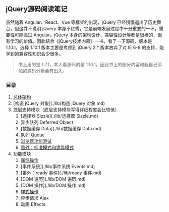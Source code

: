 ## jQuery源码阅读笔记

虽然随着 Angular、React、Vue 等框架的出现，jQuery 已经慢慢退出了历史舞台，但这并不说明 jQuery 本身不优秀，它是前端发展过程中十分重要的一环，重要性可能高过 Angular。jQuery 本身的架构设计、兼容性设计等都是很棒的，很有学习的价值。因此结合《jQuery技术内幕》一书，看了一下源码，版本是 1.10.1。选择 1.10.1 版本主要是考虑到 jQuery 2.* 版本放弃了对 IE 6-8 的支持，能学到的兼容性知识会少很多。

> 书上用的是 1.7.1，本人看源码的是 1.10.1。因此书上的部分内容和我自己添加的源码分析会有出入。

### 目录

1. [总体架构](./lib/总体架构.md)
2. [构造 jQuery 对象](./lib/构造 jQuery 对象.md)
3. 底层支持模块（底层支持模块写得详细程度会比较低）
   1. [选择器 Sizzle](./lib/选择器 Sizzle.md)
   2. 异步队列 Deferred Object
   3. [数据缓存 Data](./lib/数据缓存 Data.md)
   4. 队列 Queue
   5. [浏览器功能测试](./lib/浏览器功能测试.md)
   6. [番外：标准模式和诡异模式](./lib/标准模式和诡异模式.md)
4. 功能模块
   1. [属性操作](./lib/属性操作.md)
   2. [事件系统](./lib/事件系统 Events.md)
   3. [番外：ready 事件](./lib/ready 事件.md)
   4. [DOM 遍历](./lib/DOM 遍历.md)
   5. [DOM 操作](./lib/DOM 操作.md)
   6. [样式操作](./lib/样式操作.md)
   7. 异步请求 Ajax
   8. 动画 Effects
